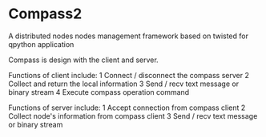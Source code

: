 Compass2
================

A distributed nodes nodes management framework based on twisted for qpython application

Compass is design with the client and server.

Functions of client include:
    1 Connect / disconnect the compass server
    2 Collect and return the local information
    3 Send / recv text message or binary stream
    4 Execute compass operation command 

Functions of server include:
    1 Accept connection from compass client
    2 Collect node's information from compass client
    3 Send / recv text message or binary stream
